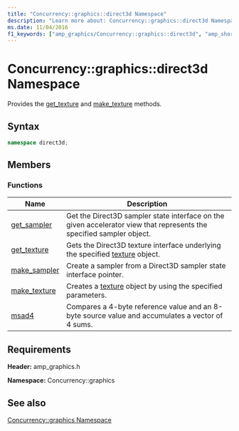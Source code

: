 ```yaml
---
title: "Concurrency::graphics::direct3d Namespace"
description: "Learn more about: Concurrency::graphics::direct3d Namespace"
ms.date: 11/04/2016
f1_keywords: ["amp_graphics/Concurrency::graphics::direct3d", "amp_short_vectors/Concurrency::graphics::direct3d"]
---
```

# Concurrency::graphics::direct3d Namespace

Provides the [get_texture](concurrency-graphics-direct3d-namespace-functions.md#get_texture) and [make_texture](concurrency-graphics-direct3d-namespace-functions.md#make_texture) methods.

## Syntax

```cpp
namespace direct3d;
```

## Members

### Functions

|Name|Description|
|----------|-----------------|
|[get_sampler](concurrency-graphics-direct3d-namespace-functions.md#get_sampler)|Get the Direct3D sampler state interface on the given accelerator view that represents the specified sampler object.|
|[get_texture](concurrency-graphics-direct3d-namespace-functions.md#get_texture)|Gets the Direct3D texture interface underlying the specified [texture](texture-class.md) object.|
|[make_sampler](concurrency-graphics-direct3d-namespace-functions.md#make_sampler)|Create a sampler from a Direct3D sampler state interface pointer.|
|[make_texture](concurrency-graphics-direct3d-namespace-functions.md#make_texture)|Creates a [texture](texture-class.md) object by using the specified parameters.|
|[msad4](concurrency-graphics-direct3d-namespace-functions.md#msad4)|Compares a 4-byte reference value and an 8-byte source value and accumulates a vector of 4 sums.|

## Requirements

**Header:** amp_graphics.h

**Namespace:** Concurrency::graphics

## See also

[Concurrency::graphics Namespace](concurrency-graphics-namespace.md)
